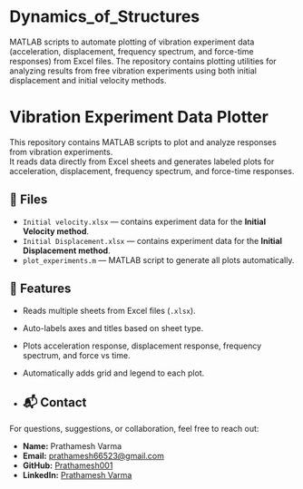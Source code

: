 # Dynamics_of_Structures
MATLAB scripts to automate plotting of vibration experiment data (acceleration, displacement, frequency spectrum, and force-time responses) from Excel files. The repository contains plotting utilities for analyzing results from free vibration experiments using both initial displacement and initial velocity methods.
# Vibration Experiment Data Plotter

This repository contains MATLAB scripts to plot and analyze responses from vibration experiments.  
It reads data directly from Excel sheets and generates labeled plots for acceleration, displacement, frequency spectrum, and force-time responses.

## 📂 Files

- `Initial velocity.xlsx` — contains experiment data for the **Initial Velocity method**.
- `Initial Displacement.xlsx` — contains experiment data for the **Initial Displacement method**.
- `plot_experiments.m` — MATLAB script to generate all plots automatically.

## 🚀 Features

- Reads multiple sheets from Excel files (`.xlsx`).
- Auto-labels axes and titles based on sheet type.
- Plots acceleration response, displacement response, frequency spectrum, and force vs time.
- Automatically adds grid and legend to each plot.

- ## 📬 Contact  

For questions, suggestions, or collaboration, feel free to reach out:  

- **Name:** Prathamesh Varma
- **Email:** prathamesh66523@gmail.com 
- **GitHub:** [Prathamesh001](https://github.com/Prathamesh001)  
- **LinkedIn:** [Prathamesh Varma](https://www.linkedin.com/in/prathamesh-varma-45bbb0333) 
